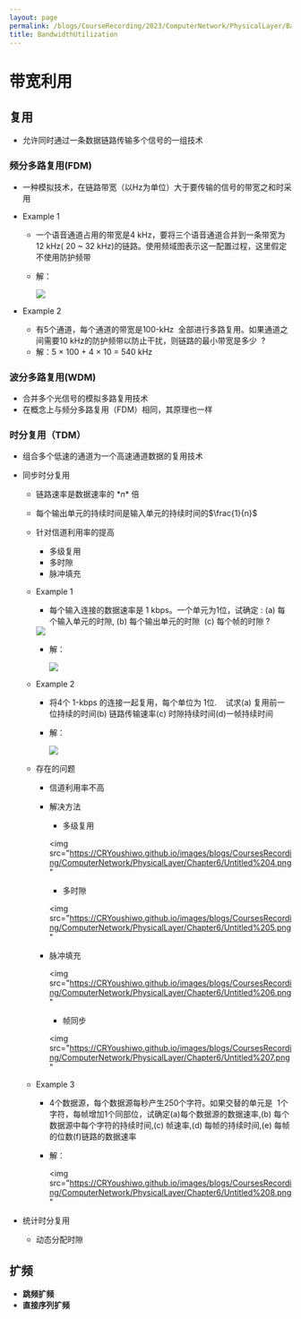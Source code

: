 ```yaml
---
layout: page
permalink: /blogs/CourseRecording/2023/ComputerNetwork/PhysicalLayer/BandwidthUtilization/index.html
title: BandwidthUtilization
---
```


# 带宽利用

## 复用

- 允许同时通过一条数据链路传输多个信号的一组技术

### 频分多路复用(FDM)

- 一种模拟技术，在链路带宽（以Hz为单位）大于要传输的信号的带宽之和时采用
- Example 1
    - 一个语音通道占用的带宽是4 kHz，要将三个语音通道合并到一条带宽为  12 kHz( 20 ~ 32 kHz)的链路。使用频域图表示这一配置过程，这里假定不使用防护频带
    - 解：
        
        <img src="https://CRYoushiwo.github.io/images/blogs/CoursesRecording/ComputerNetwork/PhysicalLayer/Chapter6/Untitled.png" class="blog-image" >
        
- Example 2
    - 有5个通道，每个通道的带宽是100-kHz  全部进行多路复用。如果通道之间需要10 kHz的防护频带以防止干扰，则链路的最小带宽是多少  ?
    - 解：5 × 100 + 4 × 10 = 540 kHz

### **波分多路复用(WDM)**

- 合并多个光信号的模拟多路复用技术
- 在概念上与频分多路复用（FDM）相同，其原理也一样

### 时分复用（TDM）

- 组合多个低速的通道为一个高速通道数据的复用技术
- 同步时分复用
    - 链路速率是数据速率的 $*n*$ 倍
    - 每个输出单元的持续时间是输入单元的持续时间的$\frac{1}{n}$
    - 针对信道利用率的提高
        - 多级复用
        - 多时隙
        - 脉冲填充
    - Example 1
        - 每个输入连接的数据速率是 1 kbps。一个单元为1位，试确定 : (a) 每个输入单元的时隙, (b) 每个输出单元的时隙  (c) 每个帧的时隙 ?
        
        <img src="https://CRYoushiwo.github.io/images/blogs/CoursesRecording/ComputerNetwork/PhysicalLayer/Chapter6/Untitled%201.png" class="blog-image" >
        
        - 解：
            
            <img src="https://CRYoushiwo.github.io/images/blogs/CoursesRecording/ComputerNetwork/PhysicalLayer/Chapter6/Untitled%202.png" class="blog-image" >
            
    - Example 2
        - 将4个 1-kbps 的连接一起复用，每个单位为 1位.    试求(a) 复用前一位持续的时间(b) 链路传输速率(c) 时隙持续时间(d)一帧持续时间
        - 解：
            
            <img src="https://CRYoushiwo.github.io/images/blogs/CoursesRecording/ComputerNetwork/PhysicalLayer/Chapter6/Untitled%203.png" class="blog-image" >
            
    - 存在的问题
        - 信道利用率不高
        - 解决方法
            - 多级复用
            
            <img src="https://CRYoushiwo.github.io/images/blogs/CoursesRecording/ComputerNetwork/PhysicalLayer/Chapter6/Untitled%204.png"
            
            - 多时隙
            
            <img src="https://CRYoushiwo.github.io/images/blogs/CoursesRecording/ComputerNetwork/PhysicalLayer/Chapter6/Untitled%205.png"
            
        - 脉冲填充
            
            <img src="https://CRYoushiwo.github.io/images/blogs/CoursesRecording/ComputerNetwork/PhysicalLayer/Chapter6/Untitled%206.png"
            
            - 帧同步
            
            <img src="https://CRYoushiwo.github.io/images/blogs/CoursesRecording/ComputerNetwork/PhysicalLayer/Chapter6/Untitled%207.png"
            
    - Example 3
        - 4个数据源，每个数据源每秒产生250个字符。如果交替的单元是  1个字符，每帧增加1个同部位，试确定(a)每个数据源的数据速率,(b) 每个数据源中每个字符的持续时间,(c) 帧速率,(d) 每帧的持续时间,(e) 每帧的位数(f)链路的数据速率
        - 解：
            
            <img src="https://CRYoushiwo.github.io/images/blogs/CoursesRecording/ComputerNetwork/PhysicalLayer/Chapter6/Untitled%208.png"
            
- 统计时分复用
    - 动态分配时隙

## 扩频

- **跳频扩频**
- **直接序列扩频**